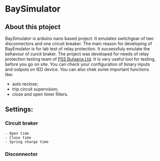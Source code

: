 # BaySimulator

## About this ptoject

BaySimulator is arduino nano based project. It emulates switchgear of two disconnectors and one circuit breaker. The main reason for developing of BayEmulator is for lab test of relay protection. It sucsessfuly emulate the behavour of curcit braker. The project was developed for needs of relay protection  testing team of [PSS Bulgaria Ltd](http://www.pssbulgaria.com/en/index.html).
It is very useful tool for testing, before you go on site. You can check  your configuration of binary inputs and outputs on IED device. You can also chek some important functions like:
- auto reclose;
- trip circuit supervision;
- close and open timer filters.

## Settings:
### Circuit braker
```
- Open time
- Close time
- Spring charge time
```
### Disconnector
